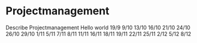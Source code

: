 # Projectmanagement
Describe Projectmanagement
Hello world
19/9
9/10
13/10
16/10
21/10
24/10
26/10
29/10
1/11
5/11
7/11
8/11
11/11
16/11
18/11
19/11
22/11
25/11
2/12
5/12
8/12
